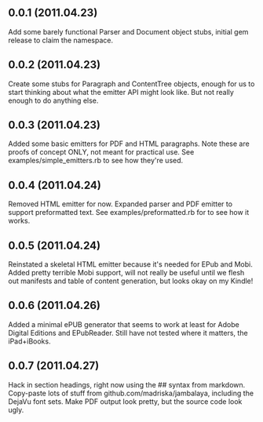 ## 0.0.1 (2011.04.23)

Add some barely functional Parser and Document object stubs, initial gem release
to claim the namespace.

## 0.0.2 (2011.04.23)

Create some stubs for Paragraph and ContentTree objects, enough for us to start
thinking about what the emitter API might look like. But not really enough to do
anything else.

## 0.0.3 (2011.04.23)

Added some basic emitters for PDF and HTML paragraphs. Note these are proofs of
concept ONLY, not meant for practical use. See examples/simple_emitters.rb to
see how they're used.

## 0.0.4 (2011.04.24)

Removed HTML emitter for now. Expanded parser and PDF emitter to support
preformatted text. See examples/preformatted.rb for to see how it works.

## 0.0.5 (2011.04.24)

Reinstated a skeletal HTML emitter because it's needed for EPub and Mobi. Added
pretty terrible Mobi support, will not really be useful until we flesh out
manifests and table of content generation, but looks okay on my Kindle!

## 0.0.6 (2011.04.26)

Added a minimal ePUB generator that seems to work at least for Adobe Digital
Editions and EPubReader. Still have not tested where it matters, the
iPad+iBooks.

## 0.0.7 (2011.04.27)

Hack in section headings, right now using the ## syntax from markdown.
Copy-paste lots of stuff from github.com/madriska/jambalaya, including the
DejaVu font sets. Make PDF output look pretty, but the source code look ugly.
